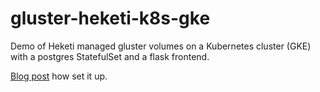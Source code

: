 # gluster-heketi-k8s-gke
Demo of Heketi managed gluster volumes on a Kubernetes cluster (GKE) with a postgres StatefulSet and a flask frontend.

[Blog post](http://blog.infracloud.io/gluster-heketi-kubernetes/) how set it up.


